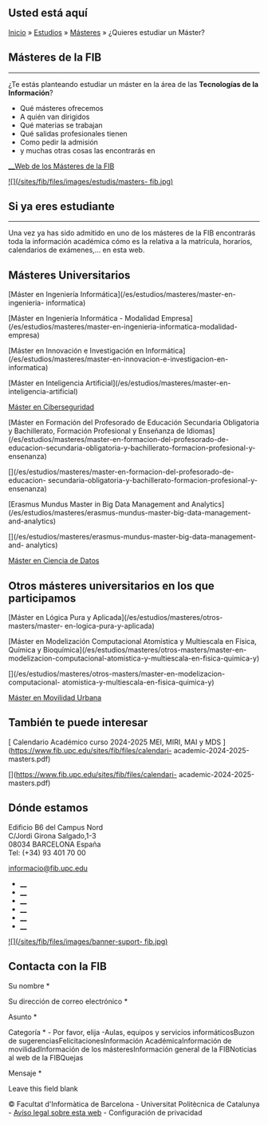 ## Usted está aquí

[Inicio](/es) » [Estudios](/es/estudios) » [Másteres](/es/estudios/masteres) »
¿Quieres estudiar un Máster?

## Másteres de la FIB

* * *

¿Te estás planteando estudiar un máster en la área de las **Tecnologías de la
Información**?

  * Qué másteres ofrecemos
  * A quién van dirigidos
  * Qué materias se trabajan
  * Qué salidas profesionales tienen
  * Como pedir la admisión
  * y muchas otras cosas las encontrarás en

[__Web de los Másteres de la FIB](http://masters.fib.upc.edu/es)

[![](/sites/fib/files/images/estudis/masters-
fib.jpg)](http://masters.fib.upc.edu)







## Si ya eres estudiante

* * *

Una vez ya has sido admitido en uno de los másteres de la FIB encontrarás toda
la información académica cómo es la relativa a la matrícula, horarios,
calendarios de exámenes,... en esta web.

## Másteres Universitarios

[Máster en Ingeniería Informática](/es/estudios/masteres/master-en-ingenieria-
informatica)

[](/es/estudios/masteres/master-en-ingenieria-informatica)

[Máster en Ingeniería Informática - Modalidad
Empresa](/es/estudios/masteres/master-en-ingenieria-informatica-modalidad-
empresa)

[](/es/estudios/masteres/master-en-ingenieria-informatica-modalidad-empresa)

[Máster en Innovación e Investigación en
Informática](/es/estudios/masteres/master-en-innovacion-e-investigacion-en-
informatica)

[](/es/estudios/masteres/master-en-innovacion-e-investigacion-en-informatica)

[Máster en Inteligencia Artificial](/es/estudios/masteres/master-en-
inteligencia-artificial)

[](/es/estudios/masteres/master-en-inteligencia-artificial)

[Máster en Ciberseguridad](/es/estudios/masteres/master-en-ciberseguridad)

[](/es/estudios/masteres/master-en-ciberseguridad)

[Máster en Formación del Profesorado de Educación Secundaria Obligatoria y
Bachillerato, Formación Profesional y Enseñanza de
Idiomas](/es/estudios/masteres/master-en-formacion-del-profesorado-de-
educacion-secundaria-obligatoria-y-bachillerato-formacion-profesional-y-
ensenanza)

[](/es/estudios/masteres/master-en-formacion-del-profesorado-de-educacion-
secundaria-obligatoria-y-bachillerato-formacion-profesional-y-ensenanza)

[Erasmus Mundus Master in Big Data Management and
Analytics](/es/estudios/masteres/erasmus-mundus-master-big-data-management-
and-analytics)

[](/es/estudios/masteres/erasmus-mundus-master-big-data-management-and-
analytics)

[Máster en Ciencia de Datos](/es/estudios/masteres/master-en-ciencia-de-datos)

[](/es/estudios/masteres/master-en-ciencia-de-datos)

## Otros másteres universitarios en los que participamos

[Máster en Lógica Pura y Aplicada](/es/estudios/masteres/otros-masters/master-
en-logica-pura-y-aplicada)

[](/es/estudios/masteres/otros-masters/master-en-logica-pura-y-aplicada)

[Máster en Modelización Computacional Atomística y Multiescala en Física,
Química y Bioquímica](/es/estudios/masteres/otros-masters/master-en-
modelizacion-computacional-atomistica-y-multiescala-en-fisica-quimica-y)

[](/es/estudios/masteres/otros-masters/master-en-modelizacion-computacional-
atomistica-y-multiescala-en-fisica-quimica-y)

[Máster en Movilidad Urbana](/es/estudios/masteres/master-en-movilidad-urbana)

[](/es/estudios/masteres/master-en-movilidad-urbana)

## También te puede interesar

[ Calendario Académico curso 2024-2025 MEI, MIRI, MAI y MDS
](https://www.fib.upc.edu/sites/fib/files/calendari-
academic-2024-2025-masters.pdf)

[](https://www.fib.upc.edu/sites/fib/files/calendari-
academic-2024-2025-masters.pdf)

## Dónde estamos

Edificio B6 del Campus Nord  
C/Jordi Girona Salgado,1-3  
08034 BARCELONA España  
Tel: (+34) 93 401 70 00

[informacio@fib.upc.edu](mailto:informacio@fib.upc.edu)

  * [__](/es/noticies/rss.rss)
  * [__](https://www.facebook.com/fib.upc)
  * [__](https://twitter.com/fib_upc)
  * [__](https://www.flickr.com/photos/fib-upc/albums)
  * [__](https://www.youtube.com/user/mediafib)
  * [__](https://www.instagram.com/fib.upc/)

[![](/sites/fib/files/images/banner-suport-
fib.jpg)](http://suport.fib.upc.edu)

## Contacta con la FIB

Su nombre *

Su dirección de correo electrónico *

Asunto *

Categoría * \- Por favor, elija -Aulas, equipos y servicios informáticosBuzon
de sugerenciasFelicitacionesInformación AcadémicaInformación de
movilidadInformación de los másteresInformación general de la FIBNoticias al
web de la FIBQuejas

Mensaje *

Leave this field blank

© Facultat d'Informàtica de Barcelona - Universitat Politècnica de Catalunya -
[Avíso legal sobre esta web](/es/aviso-legal-sobre-esta-web) \- Configuración
de privacidad

